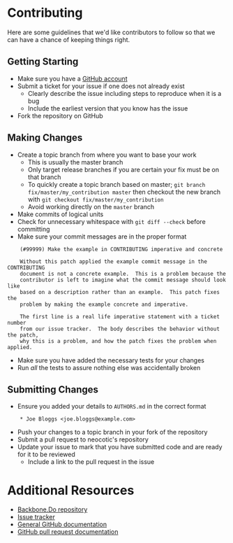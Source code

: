 # Contributing

Here are some guidelines that we'd like contributors to follow so that we can
have a chance of keeping things right.

## Getting Starting

* Make sure you have a [GitHub account](https://github.com/signup/free)
* Submit a ticket for your issue if one does not already exist
  * Clearly describe the issue including steps to reproduce when it is a bug
  * Include the earliest version that you know has the issue
* Fork the repository on GitHub

## Making Changes

* Create a topic branch from where you want to base your work
  * This is usually the master branch
  * Only target release branches if you are certain your fix must be on that
    branch
  * To quickly create a topic branch based on master; `git branch
    fix/master/my_contribution master` then checkout the new branch with `git
    checkout fix/master/my_contribution`
  * Avoid working directly on the `master` branch
* Make commits of logical units
* Check for unnecessary whitespace with `git diff --check` before committing
* Make sure your commit messages are in the proper format
```
    (#99999) Make the example in CONTRIBUTING imperative and concrete

    Without this patch applied the example commit message in the CONTRIBUTING
    document is not a concrete example.  This is a problem because the
    contributor is left to imagine what the commit message should look like
    based on a description rather than an example.  This patch fixes the
    problem by making the example concrete and imperative.

    The first line is a real life imperative statement with a ticket number
    from our issue tracker.  The body describes the behavior without the patch,
    why this is a problem, and how the patch fixes the problem when applied.
```
* Make sure you have added the necessary tests for your changes
* Run *all* the tests to assure nothing else was accidentally broken

## Submitting Changes

* Ensure you added your details to `AUTHORS.md` in the correct format
```
    * Joe Bloggs <joe.bloggs@example.com>
```
* Push your changes to a topic branch in your fork of the repository
* Submit a pull request to neocotic's repository
* Update your issue to mark that you have submitted code and are ready for it
  to be reviewed
  * Include a link to the pull request in the issue

# Additional Resources

* [Backbone.Do repository](https://github.com/neocotic/Backbone.Do)
* [Issue tracker](https://github.com/neocotic/Backbone.Do/issues)
* [General GitHub documentation](http://help.github.com)
* [GitHub pull request documentation](http://help.github.com/send-pull-requests)
